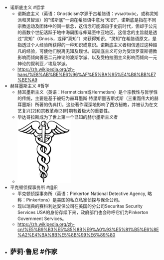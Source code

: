 - 诺斯底主义 #哲学
	- 诺斯底主义（英语：Gnosticism字源于古希腊语：γνωστικός，或称灵知派和灵智派）的“诺斯底”一词在希腊语中意为“知识”，诺斯底是指在不同宗教运动及团体中的同一信念，这信念可能源自于史前时代，但却于公元的首数个世纪活跃于地中海周围与伸延至中亚地区。这信念的主旨就是透过“灵知”（Gnosis，或译“真知”）来获得知识。“灵知”在希腊语原文，是指透过个人经验所获得的一种知识或意识。诺斯底主义者相信透过这种超凡的经验，可使他们脱离无知及现世。诺斯底主义可分为受琐罗亚斯德教影响而倾向善恶二元神论的波斯学派、以及受柏拉图主义影响而倾向一元神论的叙利亚／埃及学派。
	- https://zh.wikipedia.org/zh-hans/%E8%AB%BE%E6%96%AF%E5%BA%95%E4%B8%BB%E7%BE%A9
- 赫耳墨斯主义 #哲学
	- 赫耳墨斯主义（英语：Hermeticism或Hermetism）是个宗教性与哲学性的传统，主要是基于被归为赫耳墨斯·特里斯墨吉斯忒斯（三重而伟大的赫耳墨斯）所著的伪典[1]。这些著作深深地影响了西方秘教，并被认为在文艺复兴[2]和宗教革命[3]时期有着极大的重要性。
	- 毕达哥拉斯成为了世上第一个已知的赫尔墨斯主义者
	- ![image.png](../assets/image_1683337618306_0.png)
- 平克顿侦探事务所 #组织
	- 平克顿侦探事务所（英语：Pinkerton National Detective Agency, 略称：Pinkertons）是美国的私立私家侦探与保全公司。
	- 现以瑞典的赛科利达安保公司在美国的分公司Securitas Security Services USA的身份存续下来，政府部门也会称呼它们为Pinkerton Government Services。
	- https://zh.wikipedia.org/zh-cn/%E5%B9%B3%E5%85%8B%E9%A0%93%E5%81%B5%E6%8E%A2%E4%BA%8B%E5%8B%99%E6%89%80
- 萨莉·鲁尼 #作家
	-